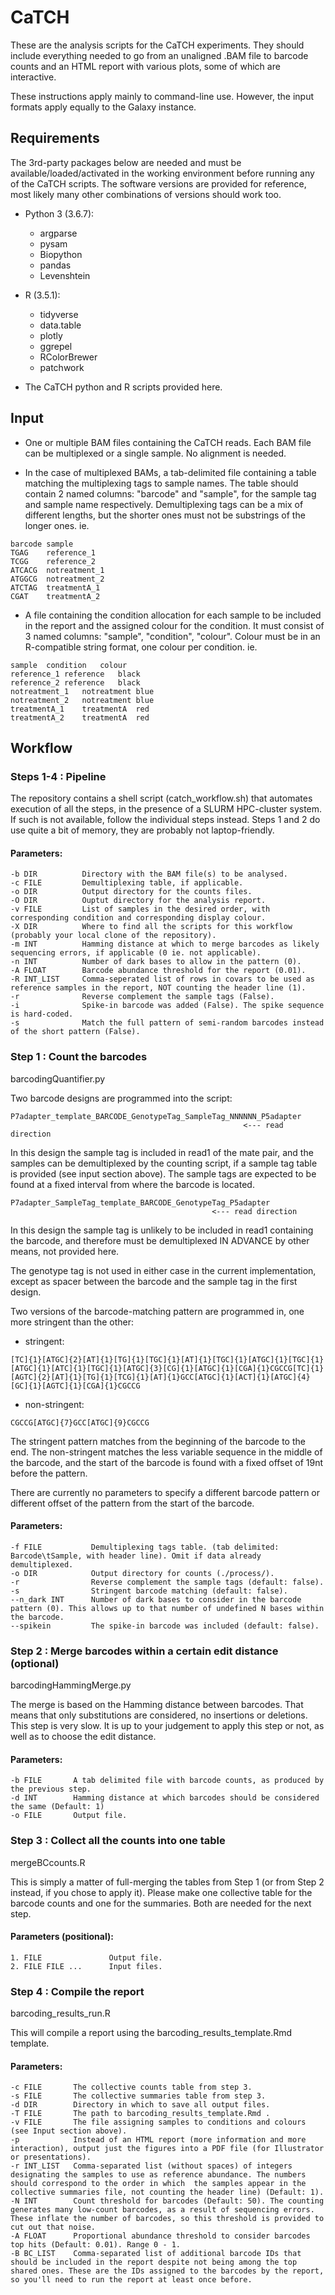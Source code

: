 # CaTCH

These are the analysis scripts for the CaTCH experiments.
They should include everything needed to go from an unaligned .BAM file to barcode counts and an HTML report with various plots, some of which are interactive.

These instructions apply mainly to command-line use. However, the input formats apply equally to the Galaxy instance.


## Requirements


The 3rd-party packages below are needed and must be available/loaded/activated in the working environment before running any of the CaTCH scripts.
The software versions are provided for reference, most likely many other combinations of versions should work too.

- Python 3 (3.6.7):
    - argparse
    - pysam
    - Biopython
    - pandas
    - Levenshtein

- R (3.5.1):
    - tidyverse
    - data.table
    - plotly
    - ggrepel
    - RColorBrewer
    - patchwork

- The CaTCH python and R scripts provided here.



## Input


- One or multiple BAM files containing the CaTCH reads. Each BAM file can be multiplexed or a single sample. No alignment is needed.

- In the case of multiplexed BAMs, a tab-delimited file containing a table matching the multiplexing tags to sample names. The table should contain 2 named columns: "barcode" and "sample", for the sample tag and sample name respectively. Demultiplexing tags can be a mix of different lengths, but the shorter ones must not be substrings of the longer ones.
  ie.

```
barcode sample
TGAG    reference_1
TCGG    reference_2
ATCACG  notreatment_1
ATGGCG  notreatment_2
ATCTAG  treatmentA_1
CGAT    treatmentA_2
```

- A file containing the condition allocation for each sample to be included in the report and the assigned colour for the condition. It must consist of 3 named columns: "sample", "condition", "colour". Colour must be in an R-compatible string format, one colour per condition.
  ie.

```
sample  condition   colour
reference_1 reference   black
reference_2 reference   black
notreatment_1   notreatment blue
notreatment_2   notreatment blue
treatmentA_1    treatmentA  red
treatmentA_2    treatmentA  red
```




## Workflow

### Steps 1-4 : Pipeline


The repository contains a shell script (catch_workflow.sh) that automates execution of all the steps, in the presence of a SLURM HPC-cluster system.
If such is not available, follow the individual steps instead. Steps 1 and 2 do use quite a bit of memory, they are probably not laptop-friendly.

#### Parameters:

```
-b DIR          Directory with the BAM file(s) to be analysed.
-c FILE         Demultiplexing table, if applicable.
-o DIR          Output directory for the counts files.
-O DIR          Ouptut directory for the analysis report.
-v FILE         List of samples in the desired order, with corresponding condition and corresponding display colour.
-X DIR          Where to find all the scripts for this workflow (probably your local clone of the repository).
-m INT          Hamming distance at which to merge barcodes as likely sequencing errors, if applicable (0 ie. not applicable).
-n INT          Number of dark bases to allow in the pattern (0).
-A FLOAT        Barcode abundance threshold for the report (0.01).
-R INT_LIST     Comma-seperated list of rows in covars to be used as reference samples in the report, NOT counting the header line (1).
-r              Reverse complement the sample tags (False).
-i              Spike-in barcode was added (False). The spike sequence is hard-coded.
-s              Match the full pattern of semi-random barcodes instead of the short pattern (False).
```

### Step 1 : Count the barcodes

barcodingQuantifier.py


Two barcode designs are programmed into the script:

```
P7adapter_template_BARCODE_GenotypeTag_SampleTag_NNNNNN_P5adapter
                                                    <--- read direction
```

In this design the sample tag is included in read1 of the mate pair, and the samples can be demultiplexed by the counting script, if a sample tag table is provided (see input section above). The sample tags are expected to be found at a fixed interval from where the barcode is located.

```
P7adapter_SampleTag_template_BARCODE_GenotypeTag_P5adapter
                                             <--- read direction
```

In this design the sample tag is unlikely to be included in read1 containing the barcode, and therefore must be demultiplexed IN ADVANCE by other means, not provided here.


The genotype tag is not used in either case in the current implementation, except as spacer between the barcode and the sample tag in the first design.


Two versions of the barcode-matching pattern are programmed in, one more stringent than the other:

- stringent:

```
[TC]{1}[ATGC]{2}[AT]{1}[TG]{1}[TGC]{1}[AT]{1}[TGC]{1}[ATGC]{1}[TGC]{1}[ATGC]{1}[ATC]{1}[TGC]{1}[ATGC]{3}[CG]{1}[ATGC]{1}[CGA]{1}CGCCG[TC]{1}[AGTC]{2}[AT]{1}[TG]{1}[TCG]{1}[AT]{1}GCC[ATGC]{1}[ACT]{1}[ATGC]{4}[GC]{1}[AGTC]{1}[CGA]{1}CGCCG
```

- non-stringent:

```
CGCCG[ATGC]{7}GCC[ATGC]{9}CGCCG
```

The stringent pattern matches from the beginning of the barcode to the end. The non-stringent matches the less variable sequence in the middle of the barcode, and the start of the barcode is found with a fixed offset of 19nt before the pattern.

There are currently no parameters to specify a different barcode pattern or different offset of the pattern from the start of the barcode.

#### Parameters:

```
-f FILE           Demultiplexing tags table. (tab delimited: Barcode\tSample, with header line). Omit if data already demultiplexed.
-o DIR            Output directory for counts (./process/).
-r                Reverse complement the sample tags (default: false).
-s                Stringent barcode matching (default: false).
--n_dark INT      Number of dark bases to consider in the barcode pattern (0). This allows up to that number of undefined N bases within the barcode.
--spikein         The spike-in barcode was included (default: false).
```

### Step 2 : Merge barcodes within a certain edit distance (optional)

barcodingHammingMerge.py


The merge is based on the Hamming distance between barcodes. That means that only substitutions are considered, no insertions or deletions.
This step is very slow.
It is up to your judgement to apply this step or not, as well as to choose the edit distance.

#### Parameters:

```
-b FILE       A tab delimited file with barcode counts, as produced by the previous step.
-d INT        Hamming distance at which barcodes should be considered the same (Default: 1)
-o FILE       Output file.
```

### Step 3 : Collect all the counts into one table

mergeBCcounts.R


This is simply a matter of full-merging the tables from Step 1 (or from Step 2 instead, if you chose to apply it).
Please make one collective table for the barcode counts and one for the summaries. Both are needed for the next step.


#### Parameters (positional):

```
1. FILE               Output file.
2. FILE FILE ...      Input files.
```


### Step 4 : Compile the report

barcoding_results_run.R


This will compile a report using the barcoding_results_template.Rmd template.

#### Parameters:

```
-c FILE       The collective counts table from step 3.
-s FILE       The collective summaries table from step 3.
-d DIR        Directory in which to save all output files.
-T FILE       The path to barcoding_results_template.Rmd .
-v FILE       The file assigning samples to conditions and colours (see Input section above).
-p            Instead of an HTML report (more information and more interaction), output just the figures into a PDF file (for Illustrator or presentations).
-r INT_LIST   Comma-separated list (without spaces) of integers designating the samples to use as reference abundance. The numbers should correspond to the order in which  the samples appear in the collective summaries file, not counting the header line) (Default: 1).
-N INT        Count threshold for barcodes (Default: 50). The counting generates many low-count barcodes, as a result of sequencing errors. These inflate the number of barcodes, so this threshold is provided to cut out that noise.
-A FLOAT      Proportional abundance threshold to consider barcodes top hits (Default: 0.01). Range 0 - 1.
-B BC_LIST    Comma-separated list of additional barcode IDs that should be included in the report despite not being among the top shared ones. These are the IDs assigned to the barcodes by the report, so you'll need to run the report at least once before.
```
